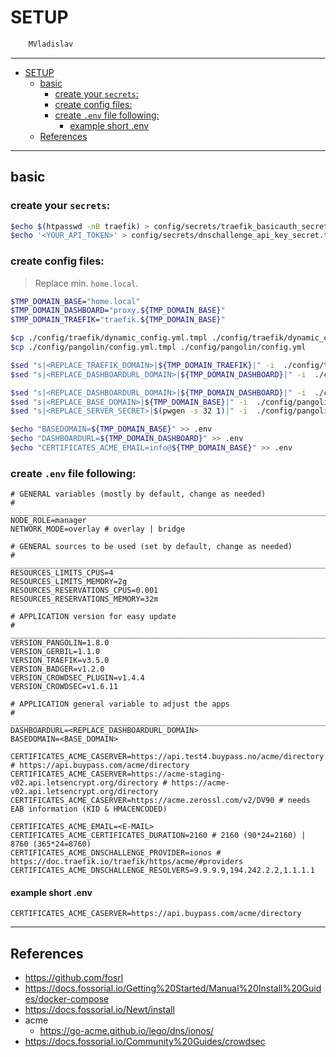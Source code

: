# SETUP

```sh
    MVladislav
```

---

- [SETUP](#setup)
  - [basic](#basic)
    - [create your `secrets`:](#create-your-secrets)
    - [create config files:](#create-config-files)
    - [create `.env` file following:](#create-env-file-following)
      - [example short .env](#example-short-env)
  - [References](#references)

---

## basic

### create your `secrets`:

```sh
$echo $(htpasswd -nB traefik) > config/secrets/traefik_basicauth_secret.txt
$echo '<YOUR_API_TOKEN>' > config/secrets/dnschallenge_api_key_secret.txt
```

### create config files:

> Replace min. `home.local`.

```sh
$TMP_DOMAIN_BASE="home.local"
$TMP_DOMAIN_DASHBOARD="proxy.${TMP_DOMAIN_BASE}"
$TMP_DOMAIN_TRAEFIK="traefik.${TMP_DOMAIN_BASE}"

$cp ./config/traefik/dynamic_config.yml.tmpl ./config/traefik/dynamic_config.yml
$cp ./config/pangolin/config.yml.tmpl ./config/pangolin/config.yml

$sed "s|<REPLACE_TRAEFIK_DOMAIN>|${TMP_DOMAIN_TRAEFIK}|" -i  ./config/traefik/dynamic_config.yml
$sed "s|<REPLACE_DASHBOARDURL_DOMAIN>|${TMP_DOMAIN_DASHBOARD}|" -i  ./config/traefik/dynamic_config.yml

$sed "s|<REPLACE_DASHBOARDURL_DOMAIN>|${TMP_DOMAIN_DASHBOARD}|" -i  ./config/pangolin/config.yml
$sed "s|<REPLACE_BASE_DOMAIN>|${TMP_DOMAIN_BASE}|" -i  ./config/pangolin/config.yml
$sed "s|<REPLACE_SERVER_SECRET>|$(pwgen -s 32 1)|" -i  ./config/pangolin/config.yml

$echo "BASEDOMAIN=${TMP_DOMAIN_BASE}" >> .env
$echo "DASHBOARDURL=${TMP_DOMAIN_DASHBOARD}" >> .env
$echo "CERTIFICATES_ACME_EMAIL=info@${TMP_DOMAIN_BASE}" >> .env
```

### create `.env` file following:

```env
# GENERAL variables (mostly by default, change as needed)
# ______________________________________________________________________________
NODE_ROLE=manager
NETWORK_MODE=overlay # overlay | bridge

# GENERAL sources to be used (set by default, change as needed)
# ______________________________________________________________________________
RESOURCES_LIMITS_CPUS=4
RESOURCES_LIMITS_MEMORY=2g
RESOURCES_RESERVATIONS_CPUS=0.001
RESOURCES_RESERVATIONS_MEMORY=32m

# APPLICATION version for easy update
# ______________________________________________________________________________
VERSION_PANGOLIN=1.8.0
VERSION_GERBIL=1.1.0
VERSION_TRAEFIK=v3.5.0
VERSION_BADGER=v1.2.0
VERSION_CROWDSEC_PLUGIN=v1.4.4
VERSION_CROWDSEC=v1.6.11

# APPLICATION general variable to adjust the apps
# ______________________________________________________________________________
DASHBOARDURL=<REPLACE_DASHBOARDURL_DOMAIN>
BASEDOMAIN=<BASE_DOMAIN>

CERTIFICATES_ACME_CASERVER=https://api.test4.buypass.no/acme/directory # https://api.buypass.com/acme/directory
CERTIFICATES_ACME_CASERVER=https://acme-staging-v02.api.letsencrypt.org/directory # https://acme-v02.api.letsencrypt.org/directory
CERTIFICATES_ACME_CASERVER=https://acme.zerossl.com/v2/DV90 # needs EAB information (KID & HMACENCODED)

CERTIFICATES_ACME_EMAIL=<E-MAIL>
CERTIFICATES_ACME_CERTIFICATES_DURATION=2160 # 2160 (90*24=2160) | 8760 (365*24=8760)
CERTIFICATES_ACME_DNSCHALLENGE_PROVIDER=ionos # https://doc.traefik.io/traefik/https/acme/#providers
CERTIFICATES_ACME_DNSCHALLENGE_RESOLVERS=9.9.9.9,194.242.2.2,1.1.1.1
```

#### example short .env

```env
CERTIFICATES_ACME_CASERVER=https://api.buypass.com/acme/directory
```

---

## References

- <https://github.com/fosrl>
- <https://docs.fossorial.io/Getting%20Started/Manual%20Install%20Guides/docker-compose>
- <https://docs.fossorial.io/Newt/install>
- acme
  - <https://go-acme.github.io/lego/dns/ionos/>
- <https://docs.fossorial.io/Community%20Guides/crowdsec>
